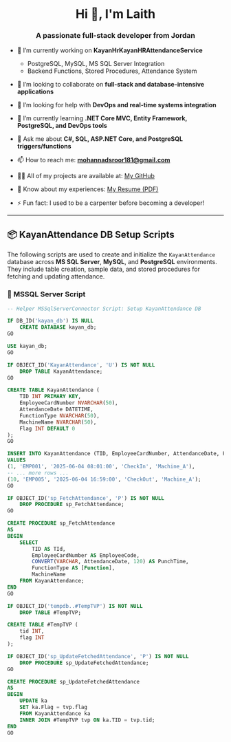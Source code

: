 <h1 align="center">Hi 👋, I'm Laith</h1>
<h3 align="center">A passionate full-stack developer from Jordan</h3>

- 🔭 I’m currently working on **KayanHrKayanHRAttendanceService**
  - PostgreSQL, MySQL, MS SQL Server Integration
  - Backend Functions, Stored Procedures, Attendance System

- 👯 I’m looking to collaborate on **full-stack and database-intensive applications**

- 🤝 I’m looking for help with **DevOps and real-time systems integration**

- 🌱 I’m currently learning **.NET Core MVC, Entity Framework, PostgreSQL, and DevOps tools**

- 💬 Ask me about **C#, SQL, ASP.NET Core, and PostgreSQL triggers/functions**

- 📫 How to reach me: **mohannadsroor181@gmail.com**

- 👨‍💻 All of my projects are available at: [My GitHub](https://github.com/mohannadsroor181)

- 📄 Know about my experiences: [My Resume (PDF)](https://your-resume-link.com)

- ⚡ Fun fact: I used to be a carpenter before becoming a developer!

---

## 📦 KayanAttendance DB Setup Scripts

The following scripts are used to create and initialize the `KayanAttendance` database across **MS SQL Server**, **MySQL**, and **PostgreSQL** environments. They include table creation, sample data, and stored procedures for fetching and updating attendance.

### 📌 MSSQL Server Script

```sql
-- Helper MSSqlServerConnector Script: Setup KayanAttendance DB

IF DB_ID('kayan_db') IS NULL
    CREATE DATABASE kayan_db;
GO

USE kayan_db;
GO

IF OBJECT_ID('KayanAttendance', 'U') IS NOT NULL
    DROP TABLE KayanAttendance;
GO

CREATE TABLE KayanAttendance (
    TID INT PRIMARY KEY,
    EmployeeCardNumber NVARCHAR(50),
    AttendanceDate DATETIME,
    FunctionType NVARCHAR(50),
    MachineName NVARCHAR(50),
    Flag INT DEFAULT 0
);
GO

INSERT INTO KayanAttendance (TID, EmployeeCardNumber, AttendanceDate, FunctionType, MachineName)
VALUES
(1, 'EMP001', '2025-06-04 08:01:00', 'CheckIn', 'Machine_A'),
-- ... more rows ...
(10, 'EMP005', '2025-06-04 16:59:00', 'CheckOut', 'Machine_A');
GO

IF OBJECT_ID('sp_FetchAttendance', 'P') IS NOT NULL
    DROP PROCEDURE sp_FetchAttendance;
GO

CREATE PROCEDURE sp_FetchAttendance
AS
BEGIN
    SELECT 
        TID AS TId,
        EmployeeCardNumber AS EmployeeCode,
        CONVERT(VARCHAR, AttendanceDate, 120) AS PunchTime,
        FunctionType AS [Function],
        MachineName
    FROM KayanAttendance;
END
GO

IF OBJECT_ID('tempdb..#TempTVP') IS NOT NULL
    DROP TABLE #TempTVP;

CREATE TABLE #TempTVP (
    tid INT,
    flag INT
);

IF OBJECT_ID('sp_UpdateFetchedAttendance', 'P') IS NOT NULL
    DROP PROCEDURE sp_UpdateFetchedAttendance;
GO

CREATE PROCEDURE sp_UpdateFetchedAttendance
AS
BEGIN
    UPDATE ka
    SET ka.Flag = tvp.flag
    FROM KayanAttendance ka
    INNER JOIN #TempTVP tvp ON ka.TID = tvp.tid;
END
GO
